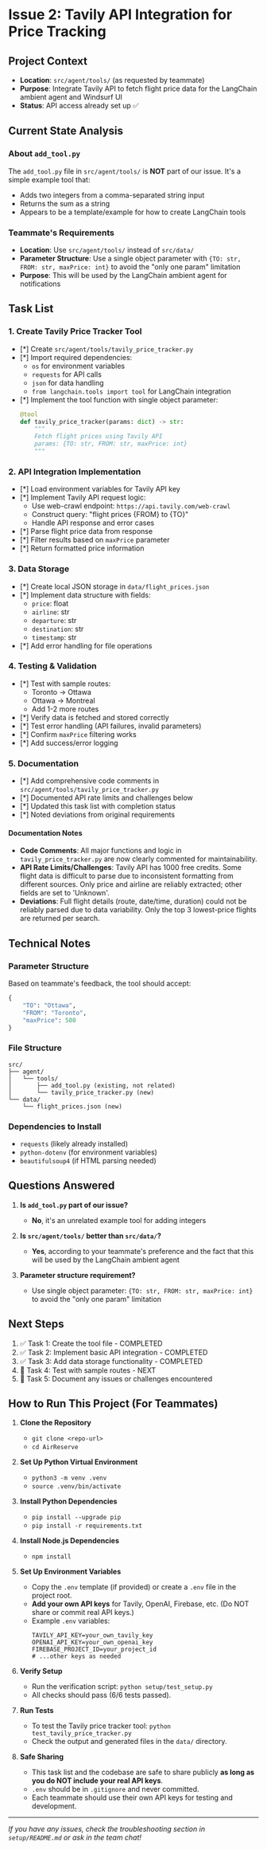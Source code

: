 # Issue 2: Tavily API Integration for Price Tracking

## Project Context
- **Location**: `src/agent/tools/` (as requested by teammate)
- **Purpose**: Integrate Tavily API to fetch flight price data for the LangChain ambient agent and Windsurf UI
- **Status**: API access already set up ✅

## Current State Analysis

### About `add_tool.py`
The `add_tool.py` file in `src/agent/tools/` is **NOT** part of our issue. It's a simple example tool that:
- Adds two integers from a comma-separated string input
- Returns the sum as a string
- Appears to be a template/example for how to create LangChain tools

### Teammate's Requirements
- **Location**: Use `src/agent/tools/` instead of `src/data/`
- **Parameter Structure**: Use a single object parameter with `{TO: str, FROM: str, maxPrice: int}` to avoid the "only one param" limitation
- **Purpose**: This will be used by the LangChain ambient agent for notifications

## Task List

### 1. Create Tavily Price Tracker Tool
- [*] Create `src/agent/tools/tavily_price_tracker.py`
- [*] Import required dependencies:
  - `os` for environment variables
  - `requests` for API calls
  - `json` for data handling
  - `from langchain.tools import tool` for LangChain integration
- [*] Implement the tool function with single object parameter:
  ```python
  @tool
  def tavily_price_tracker(params: dict) -> str:
      """
      Fetch flight prices using Tavily API
      params: {TO: str, FROM: str, maxPrice: int}
      """
  ```

### 2. API Integration Implementation
- [*] Load environment variables for Tavily API key
- [*] Implement Tavily API request logic:
  - Use web-crawl endpoint: `https://api.tavily.com/web-crawl`
  - Construct query: "flight prices {FROM} to {TO}"
  - Handle API response and error cases
- [*] Parse flight price data from response
- [*] Filter results based on `maxPrice` parameter
- [*] Return formatted price information

### 3. Data Storage
- [*] Create local JSON storage in `data/flight_prices.json`
- [*] Implement data structure with fields:
  - `price`: float
  - `airline`: str
  - `departure`: str
  - `destination`: str
  - `timestamp`: str
- [*] Add error handling for file operations

### 4. Testing & Validation
- [*] Test with sample routes:
  - Toronto → Ottawa
  - Ottawa → Montreal
  - Add 1-2 more routes
- [*] Verify data is fetched and stored correctly
- [*] Test error handling (API failures, invalid parameters)
- [*] Confirm `maxPrice` filtering works
- [*] Add success/error logging

### 5. Documentation
- [*] Add comprehensive code comments in `src/agent/tools/tavily_price_tracker.py`
- [*] Documented API rate limits and challenges below
- [*] Updated this task list with completion status
- [*] Noted deviations from original requirements

#### Documentation Notes
- **Code Comments**: All major functions and logic in `tavily_price_tracker.py` are now clearly commented for maintainability.
- **API Rate Limits/Challenges**: Tavily API has 1000 free credits. Some flight data is difficult to parse due to inconsistent formatting from different sources. Only price and airline are reliably extracted; other fields are set to 'Unknown'.
- **Deviations**: Full flight details (route, date/time, duration) could not be reliably parsed due to data variability. Only the top 3 lowest-price flights are returned per search.

## Technical Notes

### Parameter Structure
Based on teammate's feedback, the tool should accept:
```python
{
    "TO": "Ottawa",
    "FROM": "Toronto", 
    "maxPrice": 500
}
```

### File Structure
```
src/
├── agent/
│   └── tools/
│       ├── add_tool.py (existing, not related)
│       └── tavily_price_tracker.py (new)
└── data/
    └── flight_prices.json (new)
```

### Dependencies to Install
- `requests` (likely already installed)
- `python-dotenv` (for environment variables)
- `beautifulsoup4` (if HTML parsing needed)

## Questions Answered

1. **Is `add_tool.py` part of our issue?** 
   - **No**, it's an unrelated example tool for adding integers

2. **Is `src/agent/tools/` better than `src/data/`?**
   - **Yes**, according to your teammate's preference and the fact that this will be used by the LangChain ambient agent

3. **Parameter structure requirement?**
   - Use single object parameter: `{TO: str, FROM: str, maxPrice: int}` to avoid the "only one param" limitation

## Next Steps
1. ✅ Task 1: Create the tool file - COMPLETED
2. ✅ Task 2: Implement basic API integration - COMPLETED  
3. ✅ Task 3: Add data storage functionality - COMPLETED
4. 🎯 Task 4: Test with sample routes - NEXT
5. 📝 Task 5: Document any issues or challenges encountered 

## How to Run This Project (For Teammates)

1. **Clone the Repository**
   - `git clone <repo-url>`
   - `cd AirReserve`

2. **Set Up Python Virtual Environment**
   - `python3 -m venv .venv`
   - `source .venv/bin/activate`

3. **Install Python Dependencies**
   - `pip install --upgrade pip`
   - `pip install -r requirements.txt`

4. **Install Node.js Dependencies**
   - `npm install`

5. **Set Up Environment Variables**
   - Copy the `.env` template (if provided) or create a `.env` file in the project root.
   - **Add your own API keys** for Tavily, OpenAI, Firebase, etc. (Do NOT share or commit real API keys.)
   - Example `.env` variables:
     ```env
     TAVILY_API_KEY=your_own_tavily_key
     OPENAI_API_KEY=your_own_openai_key
     FIREBASE_PROJECT_ID=your_project_id
     # ...other keys as needed
     ```

6. **Verify Setup**
   - Run the verification script:
     `python setup/test_setup.py`
   - All checks should pass (6/6 tests passed).

7. **Run Tests**
   - To test the Tavily price tracker tool:
     `python test_tavily_price_tracker.py`
   - Check the output and generated files in the `data/` directory.

8. **Safe Sharing**
   - This task list and the codebase are safe to share publicly **as long as you do NOT include your real API keys**.
   - `.env` should be in `.gitignore` and never committed.
   - Each teammate should use their own API keys for testing and development.

---

*If you have any issues, check the troubleshooting section in `setup/README.md` or ask in the team chat!* 